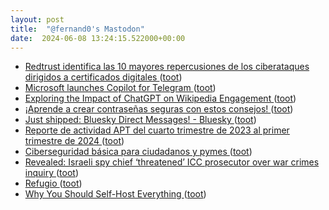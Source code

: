 ```yaml
---
layout: post
title:  "@fernand0's Mastodon"
date:  2024-06-08 13:24:15.522000+00:00
---
```

*  [Redtrust identifica las 10 mayores repercusiones de los ciberataques dirigidos a certificados digitales ](https://www.laecuaciondigital.com/tecnologias/redtrust-identifica-las-10-mayores-repercusiones-de-los-ciberataques-dirigidos-a-certificados-digitales) ([toot](https://mastodon.social/@fernand0/112581217846654471))
*  [Microsoft launches Copilot for Telegram ](https://www.theverge.com/2024/5/28/24166451/telegram-copilot-microsoft-ai-chatbo) ([toot](https://mastodon.social/@fernand0/112581006859600574))
*  [Exploring the Impact of ChatGPT on Wikipedia Engagement ](https://www.arxiv.org/abs/2405.1020) ([toot](https://mastodon.social/@fernand0/112580696617888766))
*  [¡Aprende a crear contraseñas seguras con estos consejos! ](https://www.correos.es/es/es/actualidad/2024/iaprende-a-crear-contrasenas-seguras-con-estos-consejos) ([toot](https://mastodon.social/@fernand0/112580586559545428))
*  [Just shipped: Bluesky Direct Messages! - Bluesky ](https://bsky.social/about/blog/05-22-2024-direct-message) ([toot](https://mastodon.social/@fernand0/112580308431558001))
*  [Reporte de actividad APT del cuarto trimestre de 2023 al primer trimestre de 2024 ](https://www.welivesecurity.com/es/informes/reporte-actividad-apt-cuarto-trimestre-2023-primer-trimestre-2024) ([toot](https://mastodon.social/@fernand0/112579996673322659))
*  [Ciberseguridad básica para ciudadanos y pymes ](https://www.unizar.es/actualidad/vernoticia_ng.php?id=8334) ([toot](https://mastodon.social/@fernand0/112579817962358694))
*  [Revealed: Israeli spy chief ‘threatened’ ICC prosecutor over war crimes inquiry ](https://www.theguardian.com/world/article/2024/may/28/israeli-spy-chief-icc-prosecutor-war-crimes-inquiry?CMP=Share_iOSApp_Othe) ([toot](https://mastodon.social/@fernand0/112578491614739202))
*  [Refugio ](https://www.flickr.com/photos/fernand0/53763594811) ([toot](https://mastodon.social/@fernand0/112576557835222631))
*  [Why You Should Self-Host Everything ](https://dev.to/sein_digital/why-you-should-self-host-everything-2f3) ([toot](https://mastodon.social/@fernand0/112576501696364511))

